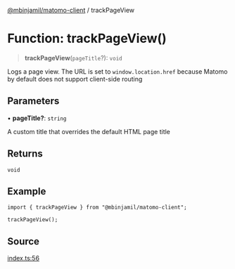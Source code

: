 [@mbinjamil/matomo-client](../README.md) / trackPageView

# Function: trackPageView()

> **trackPageView**(`pageTitle`?): `void`

Logs a page view. The URL is set to `window.location.href` because Matomo
by default does not support client-side routing

## Parameters

• **pageTitle?**: `string`

A custom title that overrides the default HTML page title

## Returns

`void`

## Example

```
import { trackPageView } from "@mbinjamil/matomo-client";

trackPageView();
```

## Source

[index.ts:56](https://github.com/binjamil/matomo-client/blob/b4505de54b50c9fbd5eed98005227d63fa764d63/src/index.ts#L56)
